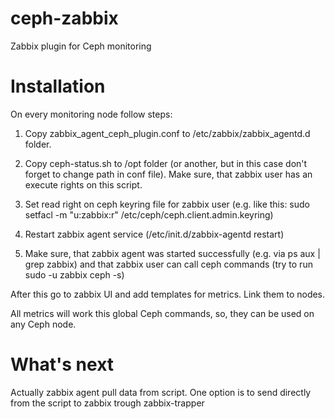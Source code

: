 ceph-zabbix
===========

Zabbix plugin for Ceph monitoring

Installation
===========

On every monitoring node follow steps:

1. Copy zabbix_agent_ceph_plugin.conf to /etc/zabbix/zabbix_agentd.d folder.

2. Copy ceph-status.sh to /opt folder (or another, but in this case don't forget to change path in conf file). Make sure, that zabbix user has an execute rights on this script.

3. Set read right on ceph keyring file for zabbix user (e.g. like this: sudo setfacl -m "u:zabbix:r" /etc/ceph/ceph.client.admin.keyring)

4. Restart zabbix agent service (/etc/init.d/zabbix-agentd restart)

5. Make sure, that zabbix agent was started successfully (e.g. via ps aux | grep zabbix) and that zabbix user can call ceph commands (try to run sudo -u zabbix ceph -s)

After this go to zabbix UI and add templates for metrics. Link them to nodes.

All metrics will work this global Ceph commands, so, they can be used on any Ceph node.

What's next
==============

Actually zabbix agent pull data from script.
One option is to send directly from the script to zabbix trough zabbix-trapper
